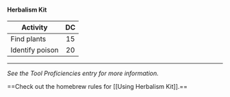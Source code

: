 #### Herbalism Kit
| Activity        |  DC |
|-----------------|:---:|
| Find plants     |  15 |
| Identify poison |  20 |

---
*See the Tool Proficiencies entry for more information.*

==Check out the homebrew rules for [[Using Herbalism Kit]].==